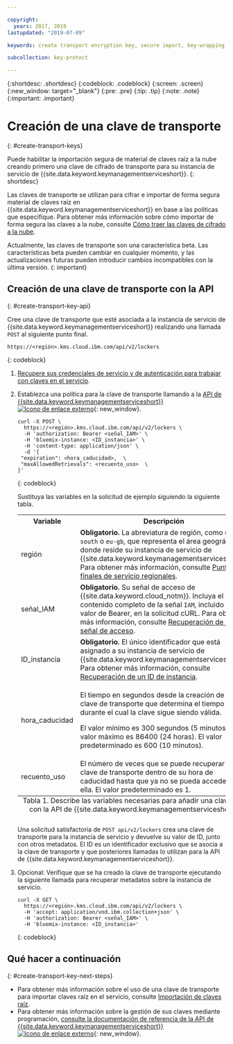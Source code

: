 ```yaml
---

copyright:
  years: 2017, 2019
lastupdated: "2019-07-09"

keywords: create transport encryption key, secure import, key-wrapping key, transport key API examples

subcollection: key-protect

---
```


{:shortdesc: .shortdesc}
{:codeblock: .codeblock}
{:screen: .screen}
{:new_window: target="_blank"}
{:pre: .pre}
{:tip: .tip}
{:note: .note}
{:important: .important}

# Creación de una clave de transporte
{: #create-transport-keys}

Puede habilitar la importación segura de material de claves raíz a la nube creando primero una clave de cifrado de transporte para su instancia de servicio de {{site.data.keyword.keymanagementserviceshort}}.
{: shortdesc}

Las claves de transporte se utilizan para cifrar e importar de forma segura material de claves raíz en {{site.data.keyword.keymanagementserviceshort}} en base a las políticas que especifique. Para obtener más información sobre cómo importar de forma segura las claves a la nube, consulte [Cómo traer las claves de cifrado a la nube](/docs/services/key-protect/concepts?topic=key-protect-importing-keys).

Actualmente, las claves de transporte son una característica beta. Las características beta pueden cambiar en cualquier momento, y las actualizaciones futuras pueden introducir cambios incompatibles con la última versión.
{: important}

## Creación de una clave de transporte con la API
{: #create-transport-key-api}

Cree una clave de transporte que esté asociada a la instancia de servicio de {{site.data.keyword.keymanagementserviceshort}} realizando una llamada `POST` al siguiente punto final.

```
https://<región>.kms.cloud.ibm.com/api/v2/lockers
```
{: codeblock}

1. [Recupere sus credenciales de servicio y de autenticación para trabajar con claves en el servicio](/docs/services/key-protect?topic=key-protect-set-up-api).

2. Establezca una política para la clave de transporte llamando a la [API de {{site.data.keyword.keymanagementserviceshort}}![Icono de enlace externo](../../icons/launch-glyph.svg "Icono de enlace externo")](https://{DomainName}/apidocs/key-protect){: new_window}.

    ```cURL
    curl -X POST \
      https://<región>.kms.cloud.ibm.com/api/v2/lockers \
      -H 'authorization: Bearer <señal_IAM>' \
      -H 'bluemix-instance: <ID_instancia>' \
      -H 'content-type: application/json' \
      -d '{
     "expiration": <hora_caducidad>,  \
     "maxAllowedRetrievals": <recuento_uso>  \
    }'
    ```
    {: codeblock}

    Sustituya las variables en la solicitud de ejemplo siguiendo la siguiente tabla.

      <table>
        <tr>
          <th>Variable</th>
          <th>Descripción</th>
        </tr>
        <tr>
          <td><varname>región</varname></td>
          <td><strong>Obligatorio.</strong> La abreviatura de región, como <code>us-south</code> o <code>eu-gb</code>, que representa el área geográfica donde reside su instancia de servicio de {{site.data.keyword.keymanagementserviceshort}}. Para obtener más información, consulte <a href="/docs/services/key-protect?topic=key-protect-regions#service-endpoints">Puntos finales de servicio regionales</a>.</td>
        </tr>
        <tr>
          <td><varname>señal_IAM</varname></td>
          <td><strong>Obligatorio.</strong> Su señal de acceso de {{site.data.keyword.cloud_notm}}. Incluya el contenido completo de la señal <code>IAM</code>, incluido el valor de Bearer, en la solicitud cURL. Para obtener más información, consulte <a href="/docs/services/key-protect?topic=key-protect-retrieve-access-token">Recuperación de una señal de acceso</a>.</td>
        </tr>
        <tr>
          <td><varname>ID_instancia</varname></td>
          <td><strong>Obligatorio.</strong> El único identificador que está asignado a su instancia de servicio de {{site.data.keyword.keymanagementserviceshort}}. Para obtener más información, consulte <a href="/docs/services/key-protect?topic=key-protect-retrieve-instance-ID">Recuperación de un ID de instancia</a>.</td>
        </tr>
        <tr>
          <td><varname>hora_caducidad</varname></td>
          <td>
            <p>El tiempo en segundos desde la creación de una clave de transporte que determina el tiempo durante el cual la clave sigue siendo válida.</p>
            <p>El valor mínimo es 300 segundos (5 minutos), y el valor máximo es 86400 (24 horas). El valor predeterminado es 600 (10 minutos).</p>
          </td>
        </tr>
        <tr>
          <td><varname>recuento_uso</varname></td>
          <td>El número de veces que se puede recuperar una clave de transporte dentro de su hora de caducidad hasta que ya no se pueda acceder a ella. El valor predeterminado es 1.</td>
        </tr>
          <caption style="caption-side:bottom;">Tabla 1. Describe las variables necesarias para añadir una clave raíz con la API de {{site.data.keyword.keymanagementserviceshort}}</caption>
      </table>

    Una solicitud satisfactoria de `POST api/v2/lockers` crea una clave de transporte para la instancia de servicio y devuelve su valor de ID, junto con otros metadatos. El ID es un identificador exclusivo que se asocia a la clave de transporte y que posteriores llamadas lo utilizan para la API de {{site.data.keyword.keymanagementserviceshort}}.

3. Opcional: Verifique que se ha creado la clave de transporte ejecutando la siguiente llamada para recuperar metadatos sobre la instancia de servicio.

    ```cURL
    curl -X GET \
      https://<región>.kms.cloud.ibm.com/api/v2/lockers \
      -H 'accept: application/vnd.ibm.collection+json' \
      -H 'authorization: Bearer <señal_IAM>' \
      -H 'bluemix-instance: <ID_instancia>'
    ```
    {: codeblock}

## Qué hacer a continuación
{: #create-transport-key-next-steps}

- Para obtener más información sobre el uso de una clave de transporte para importar claves raíz en el servicio, consulte [Importación de claves raíz](/docs/services/key-protect?topic=key-protect-import-root-keys).
- Para obtener más información sobre la gestión de sus claves mediante programación, [consulte la documentación de referencia de la API de {{site.data.keyword.keymanagementserviceshort}} ![Icono de enlace externo](../../icons/launch-glyph.svg "Icono de enlace externo")](https://{DomainName}/apidocs/key-protect){: new_window}.
